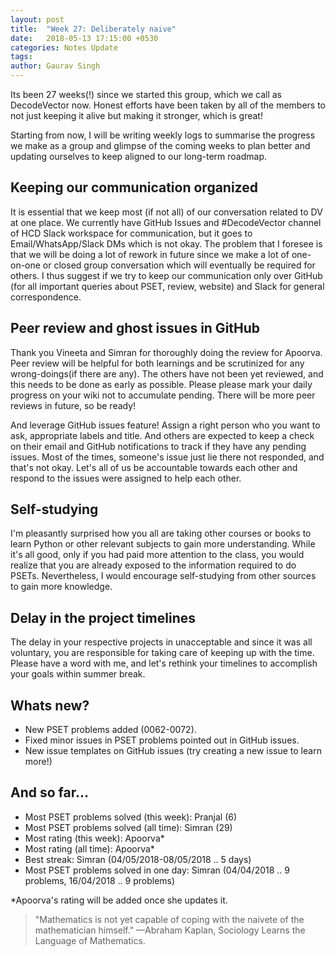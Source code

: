 ```yaml
---
layout: post
title:  "Week 27: Deliberately naive"
date:   2018-05-13 17:15:00 +0530
categories: Notes Update
tags:
author: Gaurav Singh
---
```


Its been 27 weeks(!) since we started this group, which we call as DecodeVector now. Honest efforts have been taken by all of the members to not just keeping it alive but making it stronger, which is great!

Starting from now, I will be writing weekly logs to summarise the progress we make as a group and glimpse of the coming weeks to plan better and updating ourselves to keep aligned to our long-term roadmap.

## Keeping our communication organized
It is essential that we keep most (if not all) of our conversation related to DV at one place. We currently have GitHub Issues and #DecodeVector channel of HCD Slack workspace for communication, but it goes to Email/WhatsApp/Slack DMs which is not okay. The problem that I foresee is that we will be doing a lot of rework in future since we make a lot of one-on-one or closed group conversation which will eventually be required for others. I thus suggest if we try to keep our communication only over GitHub (for all important queries about PSET, review, website) and Slack for general correspondence.

## Peer review and ghost issues in GitHub
Thank you Vineeta and Simran for thoroughly doing the review for Apoorva. Peer review will be helpful for both learnings and be scrutinized for any wrong-doings(if there are any). The others have not been yet reviewed, and this needs to be done as early as possible. Please please mark your daily progress on your wiki not to accumulate pending. There will be more peer reviews in future, so be ready!

And leverage GitHub issues feature! Assign a right person who you want to ask, appropriate labels and title. And others are expected to keep a check on their email and GitHub notifications to track if they have any pending issues. Most of the times, someone's issue just lie there not responded, and that's not okay. Let's all of us be accountable towards each other and respond to the issues were assigned to help each other.

## Self-studying
I'm pleasantly surprised how you all are taking other courses or books to learn Python or other relevant subjects to gain more understanding. While it's all good, only if you had paid more attention to the class, you would realize that you are already exposed to the information required to do PSETs. Nevertheless, I would encourage self-studying from other sources to gain more knowledge.

## Delay in the project timelines
The delay in your respective projects in unacceptable and since it was all voluntary, you are responsible for taking care of keeping up with the time. Please have a word with me, and let's rethink your timelines to accomplish your goals within summer break.

## Whats new?
- New PSET problems added (0062-0072).
- Fixed minor issues in PSET problems pointed out in GitHub issues.
- New issue templates on GitHub issues (try creating a new issue to learn more!)

## And so far...
- Most PSET problems solved (this week): Pranjal (6)
- Most PSET problems solved (all time): Simran (29)
- Most rating (this week): Apoorva*
- Most rating (all time): Apoorva*
- Best streak: Simran (04/05/2018-08/05/2018 .. 5 days)
- Most PSET problems solved in one day: Simran (04/04/2018 .. 9 problems, 16/04/2018 .. 9 problems)

\*Apoorva's rating will be added once she updates it.

> "Mathematics is not yet capable of coping with the naivete of the mathematician himself."
> —Abraham Kaplan, Sociology Learns the Language of Mathematics.
